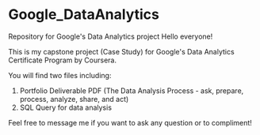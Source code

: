 # Google_DataAnalytics
Repository for Google's Data Analytics project
Hello everyone!

This is my capstone project (Case Study) for Google's Data Analytics Certificate Program by Coursera.

You will find two files including:
  1. Portfolio Deliverable PDF (The Data Analysis Process - ask, prepare, process, analyze, share, and act)
  2. SQL Query for data analysis

Feel free to message me if you want to ask any question or to compliment!
